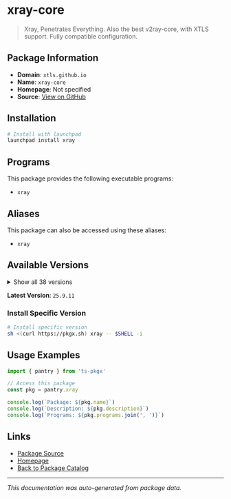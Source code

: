 # xray-core

> Xray, Penetrates Everything. Also the best v2ray-core, with XTLS support. Fully compatible configuration.

## Package Information

- **Domain**: `xtls.github.io`
- **Name**: `xray-core`
- **Homepage**: Not specified
- **Source**: [View on GitHub](https://github.com/pkgxdev/pantry/tree/main/projects/xtls.github.io/package.yml)

## Installation

```bash
# Install with launchpad
launchpad install xray
```

## Programs

This package provides the following executable programs:

- `xray`

## Aliases

This package can also be accessed using these aliases:

- `xray`

## Available Versions

<details>
<summary>Show all 38 versions</summary>

- `25.9.11`, `25.9.10`, `25.9.5`, `25.8.31`, `25.8.3`
- `25.7.26`, `25.7.25`, `25.6.8`, `25.5.16`, `25.4.30`
- `25.3.6`, `25.2.21`, `25.1.30`, `24.12.31`, `24.12.18`
- `24.11.30`, `24.11.21`, `24.11.11`, `24.11.5`, `24.10.31`
- `24.9.30`, `1.8.24`, `1.8.23`, `1.8.21`, `1.8.20`
- `1.8.19`, `1.8.18`, `1.8.17`, `1.8.16`, `1.8.15`
- `1.8.13`, `1.8.12`, `1.8.11`, `1.8.10`, `1.8.9`
- `1.8.8`, `1.8.7`, `1.8.6`

</details>

**Latest Version**: `25.9.11`

### Install Specific Version

```bash
# Install specific version
sh <(curl https://pkgx.sh) xray -- $SHELL -i
```

## Usage Examples

```typescript
import { pantry } from 'ts-pkgx'

// Access this package
const pkg = pantry.xray

console.log(`Package: ${pkg.name}`)
console.log(`Description: ${pkg.description}`)
console.log(`Programs: ${pkg.programs.join(', ')}`)
```

## Links

- [Package Source](https://github.com/pkgxdev/pantry/tree/main/projects/xtls.github.io/package.yml)
- [Homepage](#)
- [Back to Package Catalog](../../package-catalog.md)

---

*This documentation was auto-generated from package data.*
